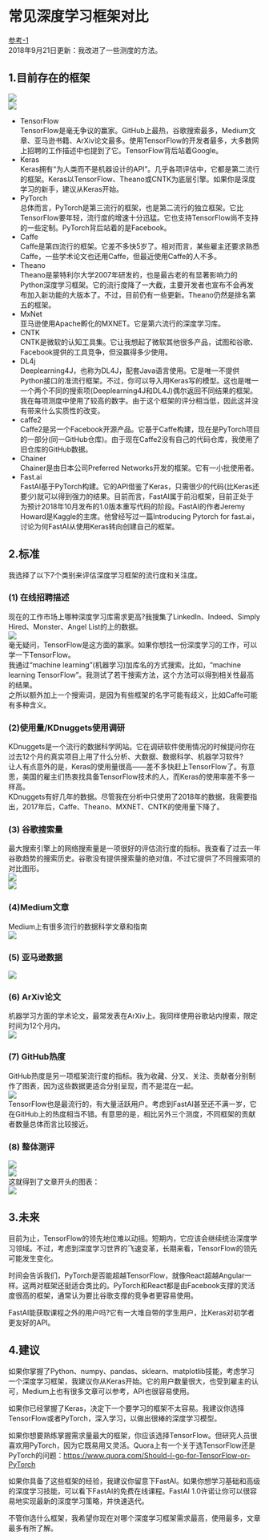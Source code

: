 # 常见深度学习框架对比
[参考-1](https://blogs.nvidia.com.tw/2018/12/how-get-started-deep-learning-frameworks/)   
2018年9月21日更新：我改进了一些测度的方法。  

## 1.目前存在的框架  
![](imgs/01.png)   
![](imgs/14.png)  
* TensorFlow  
TensorFlow是毫无争议的赢家。GitHub上最热，谷歌搜索最多，Medium文章、亚马逊书籍、ArXiv论文最多。使用TensorFlow的开发者最多，大多数网上招聘的工作描述中也提到了它。TensorFlow背后站着Google。  
* Keras  
Keras拥有“为人类而不是机器设计的API”。几乎各项评估中，它都是第二流行的框架。Keras以TensorFlow、Theano或CNTK为底层引擎。如果你是深度学习的新手，建议从Keras开始。  
* PyTorch  
总体而言，PyTorch是第三流行的框架，也是第二流行的独立框架。它比TensorFlow要年轻，流行度的增速十分迅猛。它也支持TensorFlow尚不支持的一些定制。PyTorch背后站着的是Facebook。
* Caffe  
Caffe是第四流行的框架。它差不多快5岁了。相对而言，某些雇主还要求熟悉Caffe，一些学术论文也还用Caffe，但最近使用Caffe的人不多。  
* Theano  
Theano是蒙特利尔大学2007年研发的，也是最古老的有显著影响力的Python深度学习框架。它的流行度降了一大截，主要开发者也宣布不会再发布加入新功能的大版本了。不过，目前仍有一些更新。Theano仍然是排名第五的框架。  
* MxNet  
亚马逊使用Apache孵化的MXNET。它是第六流行的深度学习库。  
* CNTK  
CNTK是微软的认知工具集。它让我想起了微软其他很多产品，试图和谷歌、Facebook提供的工具竞争，但没赢得多少使用。  
* DL4j  
Deeplearning4J，也称为DL4J，配套Java语言使用。它是唯一不提供Python接口的准流行框架。不过，你可以导入用Keras写的模型。这也是唯一一个两个不同的搜索项(Deeplearning4J和DL4J)偶尔返回不同结果的框架。我在每项测度中使用了较高的数字。由于这个框架的评分相当低，因此这并没有带来什么实质性的改变。  
* caffe2  
Caffe2是另一个Facebook开源产品。它基于Caffe构建，现在是PyTorch项目的一部分(同一GitHub仓库)。由于现在Caffe2没有自己的代码仓库，我使用了旧仓库的GitHub数据。  
* Chainer  
Chainer是由日本公司Preferred Networks开发的框架。它有一小批使用者。  
* Fast.ai  
FastAI基于PyTorch构建。它的API借鉴了Keras，只需很少的代码(比Keras还要少)就可以得到强力的结果。目前而言，FastAI属于前沿框架，目前正处于为预计2018年10月发布的1.0版本重写代码的阶段。FastAI的作者Jeremy Howard是Kaggle的主席。他曾经写过一篇Introducing Pytorch for fast.ai，讨论为何FastAI从使用Keras转向创建自己的框架。  


## 2.标准
我选择了以下7个类别来评估深度学习框架的流行度和关注度。
### (1) 在线招聘描述 
现在的工作市场上哪种深度学习库需求更高?我搜集了LinkedIn、Indeed、Simply Hired、Monster、Angel List的上的数据。  
![](imgs/02.png)  
毫无疑问，TensorFlow是这方面的赢家。如果你想找一份深度学习的工作，可以学一下TensorFlow。  
我通过“machine learning”(机器学习)加库名的方式搜索。比如，“machine learning TensorFlow”。我测试了若干搜索方法，这个方法可以得到相关性最高的结果。  
之所以额外加上一个搜索词，是因为有些框架的名字可能有歧义，比如Caffe可能有多种含义。  
### (2)使用量/KDnuggets使用调研
KDnuggets是一个流行的数据科学网站。它在调研软件使用情况的时候提问你在过去12个月的真实项目上用了什么分析、大数据、数据科学、机器学习软件?  
让人有点意外的是，Keras的使用量很高——差不多快赶上TensorFlow了。有意思，美国的雇主们热衷找具备TensorFlow技术的人，而Keras的使用率差不多一样高。  
KDnuggets有好几年的数据。尽管我在分析中只使用了2018年的数据，我需要指出，2017年后，Caffe、Theano、MXNET、CNTK的使用量下降了。  
### (3) 谷歌搜索量
最大搜索引擎上的网络搜索量是一项很好的评估流行度的指标。我查看了过去一年谷歌趋势的搜索历史。谷歌没有提供搜索量的绝对值，不过它提供了不同搜索项的对比图形。  
![](imgs/04.png)  
![](imgs/05.png)  

### (4)Medium文章
Medium上有很多流行的数据科学文章和指南  
![](imgs/06.png)  

### (5) 亚马逊数据
![](imgs/07.png)    
### (6) ArXiv论文
机器学习方面的学术论文，最常发表在ArXiv上。我同样使用谷歌站内搜索，限定时间为12个月内。  
![](imgs/08.png)  
### (7) GitHub热度  
GitHub热度是另一项框架流行度的指标。我为收藏、分叉、关注、贡献者分别制作了图表，因为这些数据更适合分别呈现，而不是混在一起。  
![](imgs/09.png)  
TensorFlow也是最流行的，有大量活跃用户。考虑到FastAI甚至还不满一岁，它在GitHub上的热度相当不错。有意思的是，相比另外三个测度，不同框架的贡献者数量总体而言比较接近。   
### (8) 整体测评  
![](imgs/10.png)  
![](imgs/11.png)  
这就得到了文章开头的图表：  
![](imgs/12.png)  
## 3.未来  
目前为止，TensorFlow的领先地位难以动摇。短期内，它应该会继续统治深度学习领域。不过，考虑到深度学习世界的飞速变革，长期来看，TensorFlow的领先可能发生变化。  

时间会告诉我们，PyTorch是否能超越TensorFlow，就像React超越Angular一样。这两对框架还挺适合类比的。PyTorch和React都是由Facebook支撑的灵活度很高的框架，通常认为要比谷歌支撑的竞争者更容易使用。  

FastAI能获取课程之外的用户吗?它有一大堆自带的学生用户，比Keras对初学者更友好的API。  
## 4.建议
如果你掌握了Python、numpy、pandas、sklearn、matplotlib技能，考虑学习一个深度学习框架，我建议你从Keras开始。它的用户数量很大，也受到雇主的认可，Medium上也有很多文章可以参考，API也很容易使用。  

如果你已经掌握了Keras，决定下一个要学习的框架不太容易。我建议你选择TensorFlow或者PyTorch，深入学习，以做出很棒的深度学习模型。  

如果你想要熟练掌握需求量最大的框架，你应该选择TensorFlow。但研究人员很喜欢用PyTorch，因为它既易用又灵活。Quora上有一个关于选TensorFlow还是PyTorch的问题：https://www.quora.com/Should-I-go-for-TensorFlow-or-PyTorch  

如果你具备了这些框架的经验，我建议你留意下FastAI。如果你想学习基础和高级的深度学习技能，可以看下FastAI的免费在线课程。FastAI 1.0许诺让你可以很容易地实现最新的深度学习策略，并快速迭代。  

不管你选什么框架，我希望你现在对哪个深度学习框架需求最高，使用最多，文章最多有所了解。  